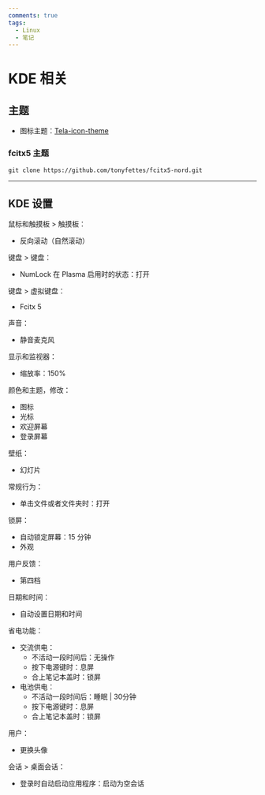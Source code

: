 ```yaml
---
comments: true
tags:
  - Linux
  - 笔记
---
```


# KDE 相关

## 主题

- 图标主题：[Tela-icon-theme]

[Tela-icon-theme]: https://store.kde.org/p/1279924

<!--

- 光标图标主题：[Qogir cursors]

[Qogir cursors]: https://store.kde.org/p/1366182

-->

### fcitx5 主题

```
git clone https://github.com/tonyfettes/fcitx5-nord.git
```

----

## KDE 设置

鼠标和触摸板 > 触摸板：

- 反向滚动（自然滚动）

键盘 > 键盘：

- NumLock 在 Plasma 启用时的状态：打开

键盘 > 虚拟键盘：

- Fcitx 5

声音：

- 静音麦克风

显示和监视器：

- 缩放率：150%

颜色和主题，修改：

- 图标
- 光标
- 欢迎屏幕
- 登录屏幕

壁纸：

- 幻灯片

常规行为：

- 单击文件或者文件夹时：打开

锁屏：

- 自动锁定屏幕：15 分钟
- 外观

用户反馈：

- 第四档

日期和时间：

- 自动设置日期和时间

省电功能：

- 交流供电：
  - 不活动一段时间后：无操作
  - 按下电源键时：息屏
  - 合上笔记本盖时：锁屏
- 电池供电：
  - 不活动一段时间后：睡眠 | 30分钟
  - 按下电源键时：息屏
  - 合上笔记本盖时：锁屏

用户：

- 更换头像

会话 > 桌面会话：

- 登录时自动启动应用程序：启动为空会话